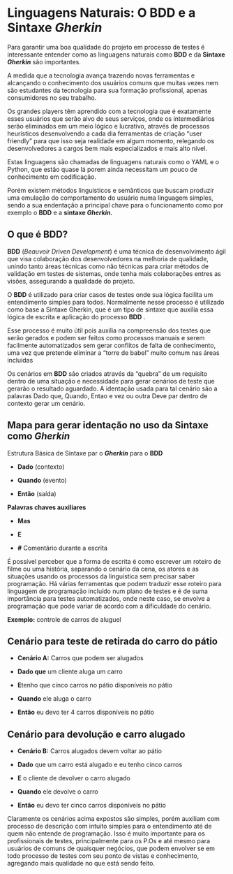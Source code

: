 #  **Linguagens Naturais: O BDD e a Sintaxe *Gherkin*** 
 
Para garantir uma boa qualidade do projeto em processo de testes é interessante entender como as linguagens naturais como **BDD** e  da **Sintaxe *Gherkin*** são importantes. 

 A medida que a tecnologia avança trazendo novas ferramentas e alcançando  o conhecimento dos usuários comuns que muitas vezes  nem são estudantes da tecnologia para sua formação profissional, apenas consumidores no seu trabalho. 

Os grandes players têm aprendido com a tecnologia que é exatamente esses usuários que serão alvo de seus serviços, onde os intermediários serão eliminados em um meio lógico e lucrativo, através de processos heurísticos desenvolvendo a cada dia ferramentas de criação  “user friendly” para que isso seja realidade em algum momento, relegando os desenvolvedores a cargos bem mais especializados e mais alto nível. 

Estas linguagens são chamadas de linguagens naturais como o YAML e o Python, que estão quase lá porem ainda necessitam um pouco de conhecimento em codificação. 

Porém existem métodos linguísticos e semânticos que buscam produzir uma emulação do comportamento do usuário numa linguagem simples, sendo a sua endentação a principal chave para o funcionamento como por exemplo o **BDD**  e a **sintaxe *Gherkin.***  

## **O que é BDD?**

**BDD** (*Beauvoir Driven Development*) é uma técnica de desenvolvimento ágil que visa colaboração dos desenvolvedores na melhoria de qualidade, unindo tanto áreas técnicas como não técnicas para criar métodos de validação em testes de sistemas, onde tenha mais colaborações entres as visões, assegurando a qualidade do projeto. 

O **BDD**  é utilizado para criar casos de testes onde sua lógica facilita um entendimento simples para todos. Normalmente nesse processo é utilizado como base a Sintaxe Gherkin, que é um tipo de sintaxe que auxilia essa lógica de escrita e aplicação do processo **BDD** . 

Esse processo é muito útil pois auxilia na compreensão dos testes que serão gerados e podem ser feitos como processos manuais e serem facilmente automatizados sem gerar conflitos de falta de conhecimento, uma vez que pretende eliminar a “torre de babel” muito comum nas áreas incluídas 

Os cenários em **BDD** são criados através da “quebra” de um requisito dentro de uma situação e necessidade para gerar cenários de teste que gerarão o resultado aguardado. A identação usada para tal cenário são a palavras Dado que, Quando,  Entao e vez ou outra Deve par dentro de contexto gerar um cenário. 

## **Mapa para gerar identação no uso da Sintaxe como *Gherkin*** 

 Estrutura Básica de Sintaxe par o  ***Gherkin***  para o **BDD** 

* **Dado** (contexto) 

* **Quando** (evento) 

* **Então** (saída) 

**Palavras chaves auxiliares** 

* **Mas** 

* **E** 

* **#** Comentário durante a escrita 



É possível perceber que a forma de escrita é como escrever um roteiro de filme ou uma história, separando o cenário da cena, os atores e as situações usando os processos da linguística sem precisar saber programação. Há várias ferramentas que podem traduzir esse roteiro para linguagem de programação incluído num plano de testes e é de suma importância para testes automatizados, onde neste caso, se envolve a programação que pode variar de acordo com a dificuldade do cenário. 

 
**Exemplo:** controle de carros de aluguel 

## **Cenário para teste de retirada do carro do pátio** 

*  **Cenário A:** Carros que podem ser alugados  

*  **Dado que** um cliente aluga um carro 

*  **E**tenho que cinco carros no pátio disponíveis no pátio 

*  **Quando** ele aluga o carro 

* **Então** eu devo ter 4 carros disponíveis no pátio 

 
## **Cenário para devolução e carro alugado**

* **Cenário B:** Carros alugados devem voltar ao pátio 

* **Dado** que um carro está alugado e eu tenho cinco carros 

* **E** o cliente de devolver o carro alugado 

* **Quando** ele devolve o carro 

* **Então** eu devo ter cinco carros disponíveis no pátio 

Claramente os cenários acima expostos são simples, porém auxiliam com processo de descrição com intuito simples para o entendimento até de quem não entende de programação. Isso é muito importante para os profissionais de testes, principalmente para os P.Os e até mesmo para usuários de comuns de quaisquer negócios, que podem envolver se em todo processo de testes com seu ponto de vistas e conhecimento, agregando mais qualidade no que está sendo feito.
